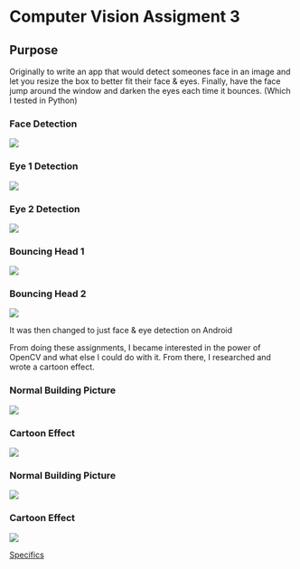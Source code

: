 <h1> Computer Vision Assigment 3 </h1>

<h2> Purpose </h2>

<p> Originally to write an app that would detect someones face in an image and let you resize the box to better fit their face & eyes.  Finally, have the face jump around the window and darken the eyes each time it bounces. (Which I tested in Python) </p>

<h3> Face Detection </h3>
<img src = "https://github.com/DanielChurch/CollegeProjects/blob/master/Computer%20Vision/Assignment3/Examples/FaceDetect.png"/>

<h3> Eye 1 Detection </h3>
<img src = "https://github.com/DanielChurch/CollegeProjects/blob/master/Computer%20Vision/Assignment3/Examples/EyeDetect.png"/>

<h3> Eye 2 Detection </h3>
<img src = "https://github.com/DanielChurch/CollegeProjects/blob/master/Computer%20Vision/Assignment3/Examples/EyeDetect2.png"/>

<h3> Bouncing Head 1 </h3>
<img src = "https://github.com/DanielChurch/CollegeProjects/blob/master/Computer%20Vision/Assignment3/Examples/Bounce1.png"/>

<h3> Bouncing Head 2 </h3>
<img src = "https://github.com/DanielChurch/CollegeProjects/blob/master/Computer%20Vision/Assignment3/Examples/Bounce2.png"/>

<p> It was then changed to just face & eye detection on Android </p>

<p> From doing these assignments, I became interested in the power of OpenCV and what else I could do with it.  From there, I researched and wrote a cartoon effect. </p>

<h3> Normal Building Picture </h3>
<img src = "https://github.com/DanielChurch/CollegeProjects/blob/master/Computer%20Vision/Assignment3/Examples/building.png"/>

<h3> Cartoon Effect </h3>
<img src = "https://github.com/DanielChurch/CollegeProjects/blob/master/Computer%20Vision/Assignment3/Examples/CartoonBuildings.png"/>

<h3> Normal Building Picture </h3>
<img src = "https://github.com/DanielChurch/CollegeProjects/blob/master/Computer%20Vision/Assignment3/Examples/building2.jpg"/>

<h3> Cartoon Effect </h3>
<img src = "https://github.com/DanielChurch/CollegeProjects/blob/master/Computer%20Vision/Assignment3/Examples/CartoonBuilding2.png"/>

<a href = "https://github.com/DanielChurch/CollegeProjects/blob/master/Computer%20Vision/Assignment3/Assignment3.pdf"> Specifics </a>
